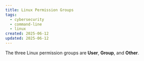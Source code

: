 ```yaml
---
title: Linux Permission Groups
tags:
  - cybersecurity
  - command-line
  - linux
created: 2025-06-12
updated: 2025-06-12
---
```


The three Linux permission groups are **User**, **Group**, and **Other**.